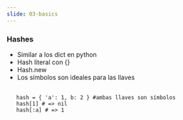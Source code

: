 ```yaml
---
slide: 03-basics
---
```

### Hashes

- Similar a los dict en python
- Hash literal con {}
- Hash.new
- Los símbolos son ideales para las llaves
<pre>
  <code class="language-ruby">
   hash = { 'a': 1, b: 2 } #ambas llaves son símbolos
   hash[1] # => nil
   hash[:a] # => 1
  </code>
</pre>
